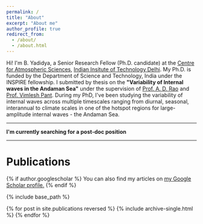 ```yaml
---
permalink: /
title: "About"
excerpt: "About me"
author_profile: true
redirect_from: 
  - /about/
  - /about.html
---
```


Hi!
I'm B. Yadidya, a Senior Research Fellow (Ph.D. candidate) at the [Centre for Atmospheric Sciences](https://cas.iitd.ac.in/), [Indian Insitute of Technology Delhi](https://home.iitd.ac.in/).
My Ph.D. is funded by the Department of Science and Technology, India under the INSPIRE fellowship. 
I submitted by thesis on the **"Variability of Internal waves in the Andaman Sea"** under the supervision of [Prof. A. D. Rao](https://web.iitd.ac.in/~adrao/) and [Prof. Vimlesh Pant](https://web.iitd.ac.in/~vimlesh/). 
During my PhD, I've been studying the variability of internal waves across multiple timescales ranging from diurnal, seasonal, interannual to climate scales in one of the hotspot regions for large-amplitude internal waves - the Andaman Sea. 


---

**I'm currently searching for a post-doc position**

---

# Publications

{% if author.googlescholar %}
  You can also find my articles on <u><a href="{{author.googlescholar}}">my Google Scholar profile</a>.</u>
{% endif %}

{% include base_path %}

{% for post in site.publications reversed %}
  {% include archive-single.html %}
{% endfor %}